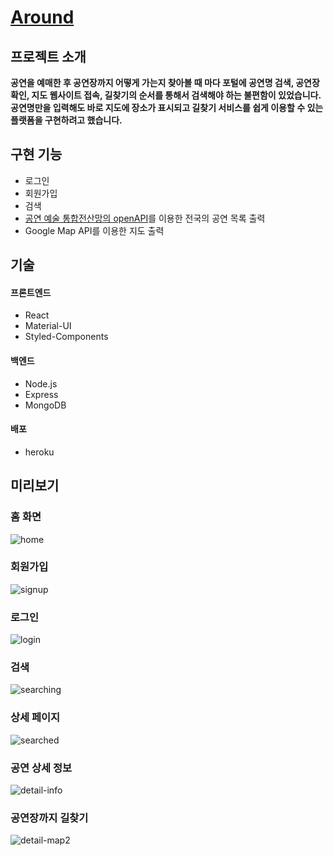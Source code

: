 # [Around](https://howcanigothere.herokuapp.com/)

## 프로젝트 소개
**공연을 예매한 후 공연장까지 어떻게 가는지 찾아볼 때 마다 포털에 공연명 검색, 공연장 확인, 지도 웹사이트 접속, 길찾기의 순서를 통해서 검색해야 하는 불편함이 있었습니다. 공연명만을 입력해도 바로 지도에 장소가 표시되고 길찾기 서비스를 쉽게 이용할 수 있는 플랫폼을 구현하려고 했습니다.**

## 구현 기능
- 로그인  
- 회원가입  
- 검색  
- [공연 예술 통합전산망의 openAPI](https://www.kopis.or.kr/por/cs/openapi/openApiInfo.do?menuId=MNU_00074)를 이용한 전국의 공연 목록 출력
- Google Map API를 이용한 지도 출력

## 기술
#### 프론트엔드
- React  
- Material-UI  
- Styled-Components  

#### 백엔드
- Node.js  
- Express  
- MongoDB  

#### 배포
- heroku  

## 미리보기
### 홈 화면  
  
![home](https://user-images.githubusercontent.com/96046698/201461783-eeebb888-881c-4fea-8a51-610eb5681952.png)  

### 회원가입  
  
![signup](https://user-images.githubusercontent.com/96046698/201462863-ba2ca4ea-8f2e-4815-b3db-ba17735fe2ba.png)  

### 로그인  
  
![login](https://user-images.githubusercontent.com/96046698/201462861-bea2f126-82dc-4b8d-b1a4-ac9776bdccda.png)  

### 검색  
  
![searching](https://user-images.githubusercontent.com/96046698/201461990-db71fc73-0d67-401e-8eed-53448c8196c2.png)  

### 상세 페이지  
  
![searched](https://user-images.githubusercontent.com/96046698/201462041-705f363a-0f8d-40b3-aa7e-4e58877cdfb3.png)  

  
### 공연 상세 정보  
  
![detail-info](https://user-images.githubusercontent.com/96046698/201513397-c4916121-1cb4-4191-a5e1-bd5874623a7b.gif)  
 

### 공연장까지 길찾기  
![detail-map2](https://user-images.githubusercontent.com/96046698/201513401-51990fc1-f7d8-455f-bc6f-098ab9bb0f86.gif)  
